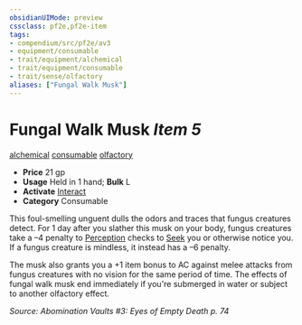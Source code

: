 ```yaml
---
obsidianUIMode: preview
cssclass: pf2e,pf2e-item
tags:
- compendium/src/pf2e/av3
- equipment/consumable
- trait/equipment/alchemical
- trait/equipment/consumable
- trait/sense/olfactory
aliases: ["Fungal Walk Musk"]
---
```

# Fungal Walk Musk *Item 5*  
[alchemical](alchemical.md)  [consumable](consumable.md)  [olfactory](olfactory-b1.md)  

- **Price** 21 gp
- **Usage** Held in 1 hand; **Bulk** L
- **Activate** [Interact](interact.md)
- **Category** Consumable

This foul-smelling unguent dulls the odors and traces that fungus creatures detect. For 1 day after you slather this musk on your body, fungus creatures take a –4 penalty to [Perception](../../skills.md#Perception) checks to [Seek](seek.md) you or otherwise notice you. If a fungus creature is mindless, it instead has a –6 penalty.

The musk also grants you a +1 item bonus to AC against melee attacks from fungus creatures with no vision for the same period of time. The effects of fungal walk musk end immediately if you're submerged in water or subject to another olfactory effect.

*Source: Abomination Vaults #3: Eyes of Empty Death p. 74*
